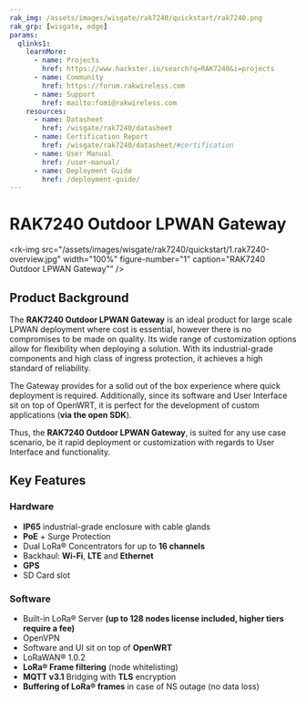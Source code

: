 ```yaml
---
rak_img: /assets/images/wisgate/rak7240/quickstart/rak7240.png
rak_grp: [wisgate, edge]
params:
  qlinks1:
    learnMore:
      - name: Projects
        href: https://www.hackster.io/search?q=RAK7240&i=projects
      - name: Community
        href: https://forum.rakwireless.com
      - name: Support
        href: mailto:fomi@rakwireless.com
    resources:
      - name: Datasheet
        href: /wisgate/rak7240/datasheet
      - name: Certification Report
        href: /wisgate/rak7240/datasheet/#certification
      - name: User Manual
        href: /user-manual/
      - name: Deployment Guide
        href: /deployment-guide/
---
```


# RAK7240 Outdoor LPWAN Gateway

<rk-img
  src="/assets/images/wisgate/rak7240/quickstart/1.rak7240-overview.jpg"
  width="100%"
  figure-number="1"
  caption="RAK7240 Outdoor LPWAN Gateway""
/>


## Product Background

The **RAK7240 Outdoor LPWAN Gateway** is an ideal product for large scale LPWAN deployment where cost is essential, however there is no compromises to be made on quality. Its wide range of customization options allow for flexibility when deploying a solution. With its industrial-grade components and high class of ingress protection, it achieves a high standard of reliability.

The Gateway provides for a solid out of the box experience where quick deployment is required. Additionally, since its software and User Interface sit on top of OpenWRT, it is perfect for the development of custom applications (**via the open SDK**).

Thus, the **RAK7240 Outdoor LPWAN Gateway**, is suited for any use case scenario, be it rapid deployment or customization with regards to User Interface and functionality.

<rk-btn
  src="/wisgate/rak7240/quickstart/#quick-start-guide"
  label="Get Started with RAK7240 Outdoor LPWAN Gateway"
/>

<rk-quick-links :params="$page.frontmatter.params.qlinks1" />

## Key Features

### Hardware

- **IP65** industrial-grade enclosure with cable glands
- **PoE** + Surge Protection
- Dual LoRa® Concentrators for up to **16 channels**
- Backhaul: **Wi-Fi**, **LTE** and **Ethernet**
- **GPS**
- SD Card slot

### Software

- Built-in LoRa® Server **(up to 128 nodes license included, higher tiers require a fee)**
- OpenVPN
- Software and UI sit on top of **OpenWRT**
- LoRaWAN® 1.0.2
- **LoRa® Frame filtering** (node whitelisting)
- **MQTT v3.1** Bridging with **TLS** encryption
- **Buffering of LoRa® frames** in case of NS outage (no data loss)


<rk-btn
  src="https://store.rakwireless.com/"
  label="Buy a RAK7240 Outdoor LPWAN Gateway"
  _blank
/>

